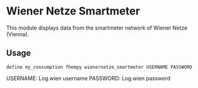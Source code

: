 
# Wiener Netze Smartmeter
This module displays data from the smartmeter network of Wiener Netze (Vienna).


## Usage
```
define my_consumption fhempy wienernetze_smartmeter USERNAME PASSWORD
```

USERNAME: Log.wien username
PASSWORD: Log.wien password